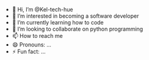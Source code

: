 - 👋 Hi, I’m @Kel-tech-hue
- 👀 I’m interested in becoming a software developer 
- 🌱 I’m currently learning how to code
- 💞️ I’m looking to collaborate on python programming 
- 📫 How to reach me 
- 😄 Pronouns: ...
- ⚡ Fun fact: ...

<!---
Kel-tech-hue/Kel-tech-hue is a ✨ special ✨ repository because its `README.md` (this file) appears on your GitHub profile.
You can click the Preview link to take a look at your changes.
--->
